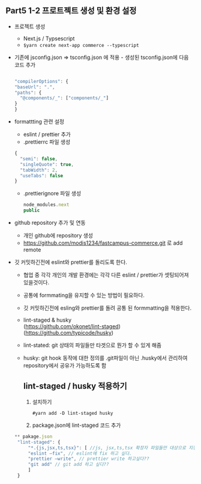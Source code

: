 ## Part5 1-2 프로트젝트 생성 및 환경 설정

- 프로젝트 생성
  - Next.js / Typsescript
  - `$yarn create next-app commerce --typescript`
- 기존에 jsconfig.json => tsconfig.json 에 적용 - 생성된 tsconfig.json에 다음 코드 추가

  ```javascript

  "compilerOptions": {
  "baseUrl": ".",
  "paths": {
    "@components/_": ["components/_"]
  }
  }
  ```

- formattting 관련 설정
  - eslint / prettier 추가
  - .prettierrc 파일 생성
  ```javascript
  {
    "semi": false,
    "singleQuote": true,
    "tabWidth": 2,
    "useTabs": false
  }
  ```
  - .prettierignore 파일 생성
    ```javascript
    node_modules.next
    public
    ```
- github repository 추가 및 연동
  - 개인 github에 repository 생성
  - https://github.com/modis1234/fastcampus-commerce.git 로 add remote
- 깃 커밋하긴전에 eslint와 prettier를 돌리도록 한다.
  - 협업 중 각각 개인의 개발 환경에는 각각 다른 eslint / prettier가 셋팅되어져 있을것이다.
  - 공통에 formmating을 유지할 수 있는 방법이 필요하다.
  - 깃 커밋하긴전에 esling와 prettier를 돌려 공통 된 formmatting을 적용한다.
  - lint-staged & husky <br/>
    (https://github.com/okonet/lint-staged)<br/>
    (https://github.com/typicode/husky)
  - lint-stated: git 상태의 파일들만 타겟으로 뭔가 할 수 있게 해줌
  - husky: git hook 동작에 대한 정의를 .git파일이 아닌 .husky에서 관리하여 repository에서 공유가 가능하도록 함<br/>

    ## lint-staged / husky 적용하기

    1. 설치하기

       `#yarn add -D lint-staged husky`

    2. package.json에 lint-staged 코드 추가
  ```javascript
  ** pakage.json
   "lint-staged": {
       "*.{js,jsx,ts,tsx}": [ //js, jsx,ts,tsx 확장자 파일들만 대상으로 지정
       "eslint –fix", // eslint에 fix 하고 싶다.
       "prettier –write", // prettier write 하고싶다??
       "git add" // git add 하고 싶다??
       ]
   }


  ```
